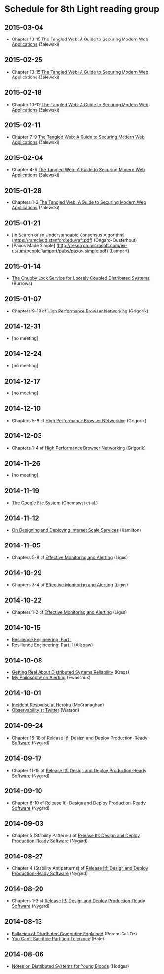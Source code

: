 # Schedule for 8th Light reading group

## 2015-03-04
* Chapter 13-15 [The Tangled Web: A Guide to Securing Modern Web Applications](http://www.amazon.com/The-Tangled-Web-Securing-Applications/dp/1593273886) (Zalewski)

## 2015-02-25
* Chapter 13-15 [The Tangled Web: A Guide to Securing Modern Web Applications](http://www.amazon.com/The-Tangled-Web-Securing-Applications/dp/1593273886) (Zalewski)

## 2015-02-18
* Chapter 10-12 [The Tangled Web: A Guide to Securing Modern Web Applications](http://www.amazon.com/The-Tangled-Web-Securing-Applications/dp/1593273886) (Zalewski)

## 2015-02-11
* Chapter 7-9 [The Tangled Web: A Guide to Securing Modern Web Applications](http://www.amazon.com/The-Tangled-Web-Securing-Applications/dp/1593273886) (Zalewski)

## 2015-02-04
* Chapter 4-6 [The Tangled Web: A Guide to Securing Modern Web Applications](http://www.amazon.com/The-Tangled-Web-Securing-Applications/dp/1593273886) (Zalewski)

## 2015-01-28
* Chapters 1-3 [The Tangled Web: A Guide to Securing Modern Web Applications](http://www.amazon.com/The-Tangled-Web-Securing-Applications/dp/1593273886) (Zalewski)

## 2015-01-21
* [In Search of an Understandable Consensus Algorithm] (https://ramcloud.stanford.edu/raft.pdf) (Ongaro-Ousterhout)
* [Paxos Made Simple] (http://research.microsoft.com/en-us/um/people/lamport/pubs/paxos-simple.pdf) (Lamport)

## 2015-01-14
* [The Chubby Lock Service for Loosely Coupled Distributed Systems](http://static.googleusercontent.com/external_content/untrusted_dlcp/research.google.com/en/us/archive/chubby-osdi06.pdf) (Burrows)

## 2015-01-07
* Chapters 9-18 of [High Performance Browser Networking](http://chimera.labs.oreilly.com/books/1230000000545/index.html) (Grigorik)

## 2014-12-31
* [no meeting]

## 2014-12-24
* [no meeting]

## 2014-12-17
* [no meeting]

## 2014-12-10
* Chapters 5-8 of [High Performance Browser Networking](http://chimera.labs.oreilly.com/books/1230000000545/index.html) (Grigorik)

## 2014-12-03
* Chapters 1-4 of [High Performance Browser Networking](http://chimera.labs.oreilly.com/books/1230000000545/index.html) (Grigorik)

## 2014-11-26
* [no meeting]

## 2014-11-19
* [The Google File System](http://research.google.com/archive/gfs-sosp2003.pdf) (Ghemawat et al.)

## 2014-11-12
* [On Designing and Deploying Internet Scale Services](http://mvdirona.com/jrh/talksAndPapers/JamesRH_Lisa.pdf) (Hamilton)

## 2014-11-05
* Chapters 5-8 of [Effective Monitoring and Alerting](http://www.amazon.com/Effective-Monitoring-Alerting-For-Operations/dp/1449333524) (Ligus)

## 2014-10-29
* Chapters 3-4 of [Effective Monitoring and Alerting](http://www.amazon.com/Effective-Monitoring-Alerting-For-Operations/dp/1449333524) (Ligus)

## 2014-10-22
* Chapters 1-2 of [Effective Monitoring and Alerting](http://www.amazon.com/Effective-Monitoring-Alerting-For-Operations/dp/1449333524) (Ligus)

## 2014-10-15
* [Resilience Engineering: Part I](http://www.kitchensoap.com/2011/04/07/resilience-engineering-part-i/)
* [Resilience Engineering: Part II](http://www.kitchensoap.com/2012/06/18/resilience-engineering-part-ii-lenses/) (Allspaw)

## 2014-10-08
* [Getting Real About Distributed Systems Reliability](http://blog.empathybox.com/post/19574936361/getting-real-about-distributed-system-reliability) (Kreps)
* [My Philosophy on Alerting](https://docs.google.com/document/d/199PqyG3UsyXlwieHaqbGiWVa8eMWi8zzAn0YfcApr8Q/edit#heading=h.whsaboyw21nk) (Ewaschuk)

## 2014-10-01
* [Incident Response at Heroku](https://blog.heroku.com/archives/2014/5/9/incident-response-at-heroku) (McGranaghan)
* [Observability at Twitter](https://blog.twitter.com/2013/observability-at-twitter) (Watson)

## 2014-09-24
* Chapter 16-18 of [Release It!: Design and Deploy Production-Ready Software](http://www.amazon.com/Release-It-Production-Ready-Pragmatic-Programmers/dp/0978739213) (Nygard)

## 2014-09-17
* Chapter 11-15 of [Release It!: Design and Deploy Production-Ready Software](http://www.amazon.com/Release-It-Production-Ready-Pragmatic-Programmers/dp/0978739213) (Nygard)

## 2014-09-10
* Chapter 6-10 of [Release It!: Design and Deploy Production-Ready Software](http://www.amazon.com/Release-It-Production-Ready-Pragmatic-Programmers/dp/0978739213) (Nygard)

## 2014-09-03
* Chapter 5 (Stability Patterns) of [Release It!: Design and Deploy Production-Ready Software](http://www.amazon.com/Release-It-Production-Ready-Pragmatic-Programmers/dp/0978739213) (Nygard)

## 2014-08-27
* Chapter 4 (Stability Antipatterns) of [Release It!: Design and Deploy Production-Ready Software](http://www.amazon.com/Release-It-Production-Ready-Pragmatic-Programmers/dp/0978739213) (Nygard)

## 2014-08-20
* Chapters 1-3 of [Release It!: Design and Deploy Production-Ready Software](http://www.amazon.com/Release-It-Production-Ready-Pragmatic-Programmers/dp/0978739213) (Nygard)

## 2014-08-13
* [Fallacies of Distributed Computing Explained](http://www.rgoarchitects.com/Files/fallacies.pdf) (Rotem-Gal-Oz)
* [You Can’t Sacrifice Partition Tolerance](http://codahale.com/you-cant-sacrifice-partition-tolerance/) (Hale)

## 2014-08-06
* [Notes on Distributed Systems for Young Bloods](http://www.somethingsimilar.com/2013/01/14/notes-on-distributed-systems-for-young-bloods/) (Hodges)

